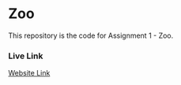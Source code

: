 # Zoo

This repository is the code for Assignment 1 - Zoo.

### Live Link
[Website Link](https://mattlabarca10.github.io/Zoo/)